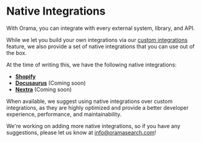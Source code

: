 # Native Integrations

With Orama, you can integrate with every external system, library, and API.

While we let you build your own integrations via our [custom integrations](/cloud/data-sources/custom/introduction) feature, we also provide a set of native integrations that you can use out of the box.

At the time of writing this, we have the following native integrations:

- [**Shopify**](/cloud/data-sources/native-integrations/shopify)
- [**Docusaurus**](/cloud/data-sources/native-integrations/docusaurus) (Coming soon)
- [**Nextra**](/cloud/data-sources/native-integrations/nextra) (Coming soon)

When available, we suggest using native integrations over custom integrations, as they are highly optimized and provide a better developer experience, performance, and maintainability.

We're working on adding more native integrations, so if you have any suggestions, please let us know at [info@oramasearch.com](mailto:info@oramasearch.com)!